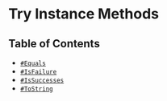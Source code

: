 # Try Instance Methods

## Table of Contents

* [`#Equals`](./Equals.md)
* [`#IsFailure`](./IsFailure.md)
* [`#IsSuccesses`](./IsSuccesses.md)
* [`#ToString`](./ToString.md)
